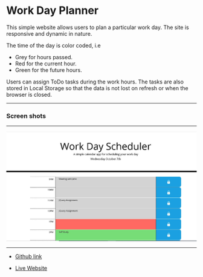 # Work Day Planner

This simple website allows users to plan a particular work day. The site is responsive and dynamic in nature. 

The time of the day is color coded, i.e
- Grey for hours passed.
- Red for the current hour.
- Green for the future hours.

Users can assign ToDo tasks during the work hours. The tasks are also stored in Local Storage so that the data is not lost on refresh or when the browser is closed.

---
### Screen shots
---

![Work Day Planner](./Assets/images/day-planner.JPG)



---

- [Github link](https://github.com/arpita-sahakar/day-planner-assignment-05)

- [Live Website](https://arpita-sahakar.github.io/day-planner-assignment-05/)
